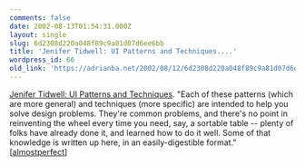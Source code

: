 ```yaml
---
comments: false
date: 2002-08-13T01:54:31.000Z
layout: single
slug: 6d2308d220a048f89c9a81d07d6ee6bb
title: 'Jenifer Tidwell: UI Patterns and Techniques....'
wordpress_id: 66
old_link: 'https://adrianba.net/2002/08/12/6d2308d220a048f89c9a81d07d6ee6bb/'
---
```

[Jenifer
Tidwell: UI Patterns and Techniques](http://time-tripper.com/uipatterns/index.html). "Each of these patterns
(which are more general) and techniques (more specific) are
intended to help you solve design problems. They're common
problems, and there's no point in reinventing the wheel every time
you need, say, a sortable table -- plenty of folks have already
done it, and learned how to do it well. Some of that knowledge is
written up here, in an easily-digestible format."
[[almostperfect](http://almostperfect.editthispage.com/)]
